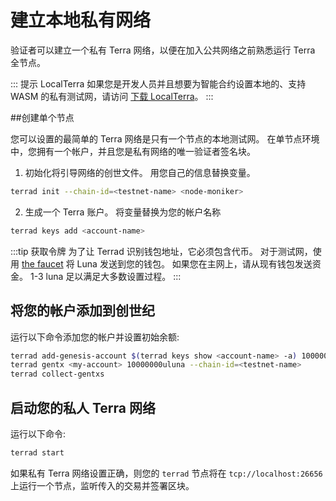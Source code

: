 # 建立本地私有网络

验证者可以建立一个私有 Terra 网络，以便在加入公共网络之前熟悉运行 Terra 全节点。

::: 提示 LocalTerra
如果您是开发人员并且想要为智能合约设置本地的、支持 WASM 的私有测试网，请访问 [下载 LocalTerra](/Tutorials/Smart-contracts/Set-up-local-environment.html#download-localterra)。
:::

##创建单个节点

您可以设置的最简单的 Terra 网络是只有一个节点的本地测试网。 在单节点环境中，您拥有一个帐户，并且您是私有网络的唯一验证者签名块。

1. 初始化将引导网络的创世文件。 用您自己的信息替换变量。

```bash
terrad init --chain-id=<testnet-name> <node-moniker>
```

2. 生成一个 Terra 账户。 将变量替换为您的帐户名称

```bash
terrad keys add <account-name>
```

:::tip 获取令牌
为了让 Terrad 识别钱包地址，它必须包含代币。 对于测试网，使用 [the faucet](https://faucet.terra.money/) 将 Luna 发送到您的钱包。 如果您在主网上，请从现有钱包发送资金。 1-3 luna 足以满足大多数设置过程。
:::

## 将您的帐户添加到创世纪

运行以下命令添加您的帐户并设置初始余额:

```bash
terrad add-genesis-account $(terrad keys show <account-name> -a) 100000000uluna,1000usd
terrad gentx <my-account> 10000000uluna --chain-id=<testnet-name>
terrad collect-gentxs
```

## 启动您的私人 Terra 网络

运行以下命令: 

```bash
terrad start
```

如果私有 Terra 网络设置正确，则您的 `terrad` 节点将在 `tcp://localhost:26656` 上运行一个节点，监听传入的交易并签署区块。 
